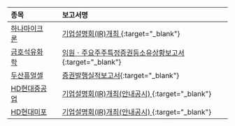 | **종목** |      |**보고서명** |
| :------- | :--- |:----------- |
| [하나마이크론](/067310/#dart) | | [기업설명회(IR)개최              ](https://dart.fss.or.kr/dsaf001/main.do?rcpNo=20250827900370){:target="_blank"} |
| [금호석유화학](/011780/#dart) | | [임원ㆍ주요주주특정증권등소유상황보고서](https://dart.fss.or.kr/dsaf001/main.do?rcpNo=20250827000487){:target="_blank"} |
| [두산퓨얼셀](/336260/#dart) | | [증권발행실적보고서](https://dart.fss.or.kr/dsaf001/main.do?rcpNo=20250827000484){:target="_blank"} |
| [HD현대중공업](/329180/#dart) | | [기업설명회(IR)개최(안내공시)              ](https://dart.fss.or.kr/dsaf001/main.do?rcpNo=20250827800331){:target="_blank"} |
| [HD현대미포](/010620/#dart) | | [기업설명회(IR)개최(안내공시)              ](https://dart.fss.or.kr/dsaf001/main.do?rcpNo=20250827800341){:target="_blank"} |